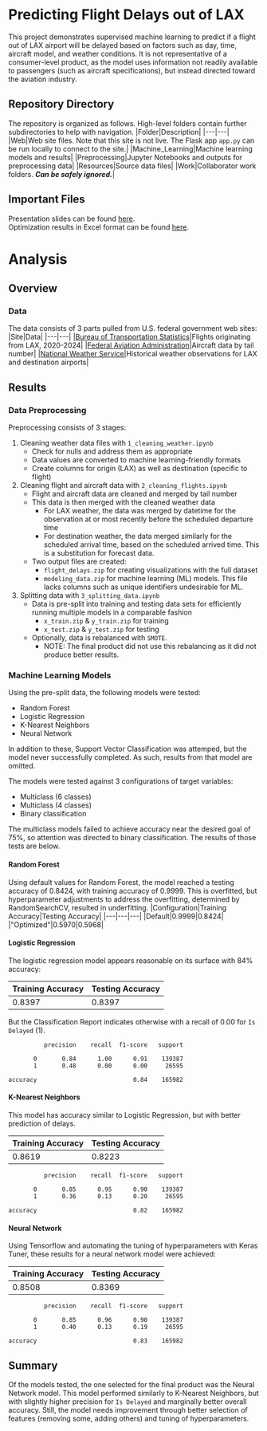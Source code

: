 # Predicting Flight Delays out of LAX
This project demonstrates supervised machine learning to predict if a flight out of LAX airport will be delayed based on factors such as day, time, aircraft model, and weather conditions. It is not representative of a consumer-level product, as the model uses information not readily available to passengers (such as aircraft specifications), but instead directed toward the aviation industry.

## Repository Directory
The repository is organized as follows. High-level folders contain further subdirectories to help with navigation.
|Folder|Description|
|---|---|
|Web|Web site files. Note that this site is not live. The Flask app `app.py` can be run locally to connect to the site.|
|Machine_Learning|Machine learning models and results|
|Preprocessing|Jupyter Notebooks and outputs for preprocessing data|
|Resources|Source data files|
|Work|Collaborator work folders. ***Can be safely ignored.***|

## Important Files
Presentation slides can be found [here](https://github.com/brianna-mitri/project-4/blob/main/presentation.pdf).  
Optimization results in Excel format can be found [here](https://github.com/brianna-mitri/project-4/blob/main/Machine_Learning/Optimization%20Summary.xlsx).

# Analysis
## Overview

### Data
The data consists of 3 parts pulled from U.S. federal government web sites:
|Site|Data|
|---|---|
|[Bureau of Transportation Statistics](https://transtats.bts.gov/ONTIME/Departures.aspx)|Flights originating from LAX, 2020-2024|
|[Federal Aviation Administration](https://www.faa.gov/licenses_certificates/aircraft_certification/aircraft_registry/releasable_aircraft_download)|Aircraft data by tail number|
|[National Weather Service](https://www.weather.gov/lox/observations_historical)|Historical weather observations for LAX and destination airports|

## Results
### Data Preprocessing
Preprocessing consists of 3 stages:  
1. Cleaning weather data files with `1_cleaning_weather.ipynb`
   - Check for nulls and address them as appropriate
   - Data values are converted to machine learning-friendly formats
   - Create columns for origin (LAX) as well as destination (specific to flight)
2. Cleaning flight and aircraft data with `2_cleaning_flights.ipynb`
   - Flight and aircraft data are cleaned and merged by tail number
   - This data is then merged with the cleaned weather data
     - For LAX weather, the data was merged by datetime for the observation at or most recently before the scheduled departure time
     - For destination weather, the data merged similarly for the scheduled arrival time, based on the scheduled arrived time. This is a substitution for forecast data.
   - Two output files are created:
     - `flight_delays.zip` for creating visualizations with the full dataset
     - `modeling_data.zip` for machine learning (ML) models. This file lacks columns such as unique identifiers undesirable for ML.
3. Splitting data with `3_splitting_data.ipynb`
   - Data is pre-split into training and testing data sets for efficiently running multiple models in a comparable fashion
     - `x_train.zip` & `y_train.zip` for training
     - `x_test.zip` & `y_test.zip` for testing
   - Optionally, data is rebalanced with `SMOTE`.
     - NOTE: The final product did not use this rebalancing as it did not produce better results.
### Machine Learning Models
Using the pre-split data, the following models were tested:

- Random Forest
- Logistic Regression
- K-Nearest Neighbors
- Neural Network

In addition to these, Support Vector Classification was attemped, but the model never successfully completed. As such, results from that model are omitted.

The models were tested against 3 configurations of target variables:

- Multiclass (6 classes)
- Multiclass (4 classes)
- Binary classification

The multiclass models failed to achieve accuracy near the desired goal of 75%, so attention was directed to binary classification. The results of those tests are below.

#### Random Forest
Using default values for Random Forest, the model reached a testing accuracy of 0.8424, with training accuracy of 0.9999. This is overfitted, but hyperparameter adjustments to address the overfitting, determined by RandomSearchCV, resulted in underfitting.
|Configuration|Training Accuracy|Testing Accuracy|
|---|---|---|
|Default|0.9999|0.8424|
|"Optimized"|0.5970|0.5968|

#### Logistic Regression
The logistic regression model appears reasonable on its surface with 84% accuracy:

|Training Accuracy|Testing Accuracy|
|---|---|
|0.8397|0.8397|

But the Classification Report indicates otherwise with a recall of 0.00 for `Is Delayed` (1).

              precision    recall  f1-score   support

           0       0.84      1.00      0.91    139387
           1       0.48      0.00      0.00     26595

    accuracy                           0.84    165982

#### K-Nearest Neighbors
This model has accuracy similar to Logistic Regression, but with better prediction of delays.

|Training Accuracy|Testing Accuracy|
|---|---|
|0.8619|0.8223|

              precision    recall  f1-score   support

           0       0.85      0.95      0.90    139387
           1       0.36      0.13      0.20     26595

    accuracy                           0.82    165982

#### Neural Network
Using Tensorflow and automating the tuning of hyperparameters with Keras Tuner, these results for a neural network model were achieved:

|Training Accuracy|Testing Accuracy|
|---|---|
|0.8508|0.8369|

              precision    recall  f1-score   support

           0       0.85      0.96      0.90    139387
           1       0.40      0.13      0.19     26595

    accuracy                           0.83    165982

## Summary
Of the models tested, the one selected for the final product was the Neural Network model. This model performed similarly to K-Nearest Neighbors, but with slightly higher precision for `Is Delayed` and marginally better overall accuracy. Still, the model needs improvement through better selection of features (removing some, adding others) and tuning of hyperparameters.
